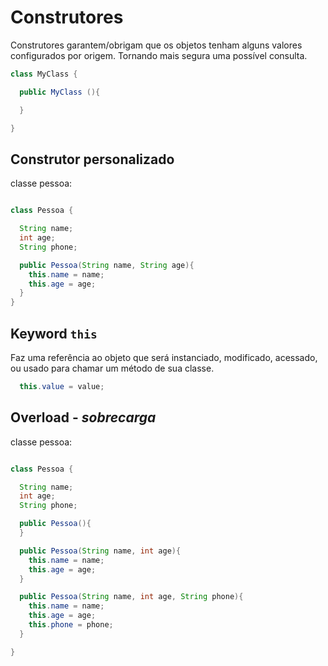 # Construtores

Construtores garantem/obrigam que os objetos tenham alguns valores configurados por origem. Tornando mais segura uma possível consulta.

```java
class MyClass {

  public MyClass (){

  }

}
```

## Construtor personalizado

classe pessoa:
```java

class Pessoa {

  String name;
  int age;
  String phone;

  public Pessoa(String name, String age){
    this.name = name;
    this.age = age;
  }
}
```

## Keyword `this`

Faz uma referência ao objeto que será instanciado, modificado, acessado, ou usado para chamar um método de sua classe.

```java
  this.value = value;
```

## Overload - *sobrecarga*

classe pessoa:
```java

class Pessoa {

  String name;
  int age;
  String phone;

  public Pessoa(){
  }

  public Pessoa(String name, int age){
    this.name = name;
    this.age = age;
  }

  public Pessoa(String name, int age, String phone){
    this.name = name;
    this.age = age;
    this.phone = phone;
  }

}
```

